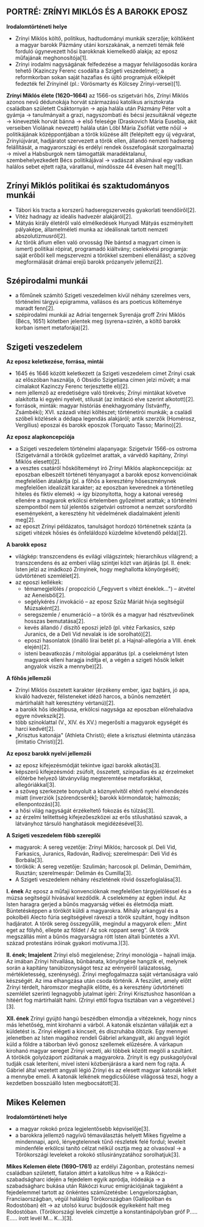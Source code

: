 ## PORTRÉ: ZRÍNYI MIKLÓS ÉS A BAROKK EPOSZ

**Irodalomtörténeti helye**
*   Zrínyi Miklós költő, politikus, hadtudományi munkák szerzője; költőként a magyar barokk Pázmány utáni korszakának, a nemzeti témák felé forduló úgynevezett hősi barokknak kiemelkedő alakja; az eposz műfajának meghonosítója[1].
*   Zrínyi irodalmi nagyságának felfedezése a magyar felvilágosodás korára tehető (Kazinczy Ferenc csodálta a Szigeti veszedelmet); a reformkorban sokan saját hazafias és újító programjuk előképét fedezték fel Zrínyinél (pl.: Vörösmarty és Kölcsey Zrínyi-versei)[1].

**Zrínyi Miklós élete (1620–1664)**
az 1566-os szigetvári hős, Zrínyi Miklós azonos nevű dédunokája horvát származású katolikus arisztokrata családban született Csáktornyán → apja halála után Pázmány Péter volt a gyámja → tanulmányait a grazi, nagyszombati és bécsi jezsuitáknál végezte → kinevezték horvát bánná → első felesége (Draskovich Mária Eusebia, akit verseiben Violának nevezett) halála után Löbl Mária Zsófiát vette nőül → politikájának középpontjában a török kiűzése állt (felépített egy új végvárat, Zrínyiújvárat, hadjáratot szervezett a török ellen, állandó nemzeti hadsereg felállítását, a magyarországi és erdélyi rendek összefogását szorgalmazta) → mivel a Habsburgok nem támogatták maradéktalanul, szembehelyezkedett Bécs politikájával → vadászat alkalmával egy vadkan halálos sebet ejtett rajta, váratlanul, mindössze 44 évesen halt meg[1].

## Zrínyi Miklós politikai és szaktudományos munkái
*   Tábori kis tracta a korszerű hadseregszervezés gyakorlati teendőiről[2].
*   Vitéz hadnagy az ideális hadvezér alakjáról[2].
*   Mátyás király életéről való elmélkedések Hunyadi Mátyás eszményített pályaképe, államelméleti munka az ideálisnak tartott nemzeti abszolutizmusról[2].
*   Az török áfium ellen való orvosság (Ne bántsd a magyart címen is ismert) politikai röpirat, programadó kiáltvány; cselekvési programja: saját erőből kell megszervezni a törökkel szembeni ellenállást; a szöveg megformálását drámai erejű barokk prózanyelv jellemzi[2].

## Szépirodalmi munkái
*   a főműnek számító Szigeti veszedelmen kívül néhány szerelmes vers, történelmi tárgyú epigramma, vallásos és ars poeticus költeménye maradt fenn[2].
*   szépirodalmi munkái az Adriai tengernek Syrenája groff Zríni Miklós (Bécs, 1651) kötetben jelentek meg (syrena=szirén, a költő barokk korban ismert metaforája)[2].

## Szigeti veszedelem

**Az eposz keletkezése, forrása, mintái**
*   1645 és 1646 között keletkezett (a Szigeti veszedelem címet Zrínyi csak az előszóban használja, ő Obsidio Szigetiana címen jelzi művét; a mai címalakot Kazinczy Ferenc terjesztette el)[2].
*   nem jellemző az eredetiségre való törekvés; Zrínyi mintákat követve alakította ki egyéni nyelvét, stílusát (az imitáció elve szerint alkotott)[2].
*   források, minták: magyar históriás énekhagyomány (Istvánffy, Zsámbéki); XVI. századi vitézi költészet; történetírói munkák; a családi szóbeli közlések a dédapa legendás alakjáról; antik szerzők (Homérosz, Vergilius) eposzai és barokk eposzok (Torquato Tasso; Marino)[2].

**Az eposz alapkoncepciója**
*   a Szigeti veszedelem történelmi alapanyaga: Szigetvár 1566-os ostroma (Szigetvárnál a törökök győzelmet arattak, a várvédő kapitány, Zrínyi Miklós elesett)[2].
*   a vesztes csatáról hőskölteményt író Zrínyi Miklós alapkoncepciója: az eposzban elbeszélt történeti tényanyagot a barokk eposz konvencióinak megfelelően átalakítja (pl. a főhős a keresztény hőseszménynek megfelelően idealizált karakter; az eposzban keverednek a történetileg hiteles és fiktív elemek) → így bizonyította, hogy a katonai vereség ellenére a magyarok erkölcsi értelemben győzelmet arattak; a történelmi szempontból nem túl jelentős szigetvári ostromot a nemzet sorsfordító eseményeként, a keresztény hit védelmének diadalmaként jeleníti meg[2].
*   az eposzt Zrínyi példázatos, tanulságot hordozó történetnek szánta (a szigeti vitézek hősies és önfeláldozó küzdelme követendő példa)[2].

**A barokk eposz**
*   világkép: transzcendens és evilági világszintek; hierarchikus világrend; a transzcendens és az emberi világ szintjei közt van átjárás (pl. II. ének: Isten jelzi az imádkozó Zrínyinek, hogy meghallotta könyörgését); üdvtörténeti szemlélet[2].
*   az eposzi kellékek:
    *   témamegjelölés / propozíció („Fegyvert s vitézt éneklek...") – átvétel az Aeneisből[2].
    *   segélykérés / invokáció – az eposz Szűz Máriát hívja segítségül Múzsaként[2].
    *   seregszemle / enumeráció – a török és a magyar had résztvevőinek hosszas bemutatása[2].
    *   kevés állandó / díszítő eposzi jelző (pl. vitéz Farkasics, szép Juranics, de a Deli Vid nevalak is ide sorolható)[2].
    *   eposzi hasonlatok (önálló lírai betét pl. a Hajnal-allegória a VIII. ének elején)[2].
    *   isteni beavatkozás / mitológiai apparátus (pl. a cselekményt Isten magyarok elleni haragja indítja el, a végén a szigeti hősök lelkét angyalok viszik a mennybe)[2].

**A főhős jellemzői**
*   Zrínyi Miklós összetett karakter (érzékeny ember, igaz bajtárs, jó apa, kiváló hadvezér, félisteneket idéző harcos, a bűnös nemzetért mártírhalált halt keresztény vértanú)[2].
*   a barokk hős ideáltípusa, erkölcsi nagysága az eposzban előrehaladva egyre növekszik[2].
*   több színoklattal (V., XIV. és XV.) megerősíti a magyarok egységét és harci kedvét[2].
*   „Krisztus katonája" (Athleta Christi); élete a krisztusi életminta utánzása (imitatio Christi)[2].

**Az eposz barokk nyelvi jellemzői**
*   az eposz kifejezésmódját tekintve igazi barokk alkotás[3].
*   képszerű kifejezésmód: zsúfolt, összetett, színpadias és az érzelmeket előtérbe helyező látványvilág megteremtése metaforákkal, allegóriákkal[3].
*   a szöveg szerkezete bonyolult a köznyelvitől eltérő nyelvi elrendezés miatt (inverziók [szórendcserék]; barokk körmondatok; halmozás; ellenpontozás)[3].
*   a hősi világ nagyságát érzékeltető fokozás és túlzás[3].
*   az érzelmi telítettség kifejezőeszközei az erős stílushatású szavak, a látványhoz társuló hanghatások megidézésével[3].

**A Szigeti veszedelem főbb szereplői**
*   magyarok: A sereg vezetője: Zrínyi Miklós; harcosok pl. Deli Vid, Farkasics, Juranics, Radován, Radivoj; szerelmespár: Deli Vid és Borbála[3].
*   törökök: A sereg vezetője: Szulimán; harcosok pl. Delimán, Demirhám, Rusztán; szerelmespár: Delimán és Cumilla[3].
*   A Szigeti veszedelem néhány részletének rövid összefoglalása[3].

**I. ének**
Az eposz a műfaji konvencióknak megfelelően tárgyjelöléssel és a múzsa segítségül hívásával kezdődik. A cselekmény az égben indul. Az Isten haragra gerjed a bűnös magyarság vétkei és életmódja miatt. Büntetésképpen a törököt küldi a magyarokra. Mihály arkangyal és a pokolbéli Alecto fúria segítségével ráveszi a török szultánt, hogy indítson hadjáratot. A török sereg összegyűlik, megindul a magyarok ellen: „Mint eget az fölyhő, ellepte az földet / Az sok roppant sereg”. (A török megszállás mint a bűnös magyarságra rótt Isten általi büntetés a XVI. század protestáns íróinak gyakori motívuma.)[3].

**II. ének; Imajelent**
Zrínyi első megjelenése; Zrínyi monológja – hajnali imája. Az imában Zrínyi hitvallása, bűnbánata, könyörgése hangzik el, melynek során a kapitány tanúbizonyságot tesz az erényeiről (alázatosság, mértékletesség, szerénység). Zrínyi megfogalmazza saját vértanúságra való készségét. Az ima elhangzása után csoda történik. A feszület, amely előtt Zrínyi térdelt, háromszor meghajlik előtte, és a keresztény üdvtörténeti szemlélet szerinti legnagyobb jutalmat ígéri: Zrínyi Krisztushoz hasonlóan a hitéért fog mártírhalált halni. (Zrínyi ettől fogva tisztában van a végzetével.)[3].

**XII. ének**
Zrínyi gyújtó hangú beszédben elmondja a vitézeknek, hogy nincs más lehetőség, mint kirohanni a várból. A katonák elszántan vállalják ezt a küldetést is. Zrínyi elégeti a kincseit, és díszruhába öltözik. Egy mennyei jelenetben az Isten magához rendeli Gábriel arkangyalt, aki angyali légiót küld a földre a táborban lévő gonosz szellemek elűzésére. A várkapun kirohanó magyar sereget Zrínyi vezeti, aki többek között megöli a szultánt. A törökök golyózáport zúdítanak a magyarokra. Zrínyit is egy puskagolyóval tudják csak leteríteni, mivel isteni közbenjárásra a kard nem fog rajta. A Gábriel által vezetett angyali légió Zrínyi és az elesett magyar katonák lelkét a mennybe emeli. A katonák lelkének megdicsőülése világossá teszi, hogy a kezdetben bosszúálló Isten megbocsátott[3].

## Mikes Kelemen

**Irodalomtörténeti helye**
*   a magyar rokokó próza legjelentősebb képviselője[3].
*   a barokkra jellemző nagyívű témaválasztás helyett Mikes figyelme a mindennapi, apró, lényegtelennek tűnő részletek felé fordul; leveleit mindenféle erkölcsi tanító célzat nélkül osztja meg az olvasóval → a Törökországi leveleket a rokokó stílusirányzatához sorolhatjuk[3].

**Mikes Kelemen élete (1690–1761)**
az erdélyi Zágonban, protestáns nemesi családban született, fiatalon áttért a katolikus hitre → a Rákóczi-szabadságharc idején a fejedelem egyik apródja, íródeákja → a szabadságharc bukása után Rákóczi kuruc emigrációjának tagjaként a fejedelemmel tartott az önkéntes száműzetésbe: Lengyelországban, Franciaországban, végül haláláig Törökországban (Gallipoliban és Rodostóban) élt → az utolsó kuruc bujdosók egyikeként halt meg Rodostóban. (Törökországi levelek címzettje a konstantinápolyban gróf P..... E..... írott levél M... K...)[3].
